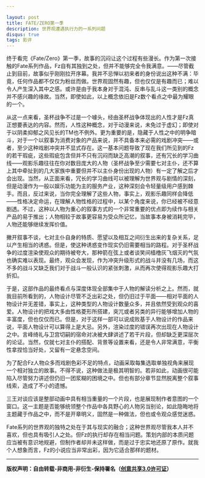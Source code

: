 ```yaml
---

layout: post
title: FATE/ZERO第一季
description: 世界观遭遇执行力的一系列问题
disqus: true
tags: 影评
---
```


终于看完《Fate/Zero》第一季，故事的沉闷让这个过程有些漫长。作为第一次接触的Fate系列作品，Fz自有其独到之处，但并不能够完全令我满意。——尽管截止到目前，故事似乎刚刚拉开序幕。我并不忌惮以初来者的身份说出这种不满：毕竟，任何作品都不仅仅为粉丝而做。世界观固然有趣，但也仅仅是有趣而已；难以令人产生深入其中之感。或许是由于我本身对于混沌、反串与乱斗这一类别的概念并不感兴趣的缘故。当然，即使如此，以上概念依旧是Fz数个看点之中最为耀眼的一个。

从这一点来看，圣杯战争不过是一个噱头，经由圣杯战争体现出的人性才是Fz真正想要表达的内容。然而，人性这种概念，对于动漫来说，未免过于虚幻；即使对于以阴柔抑郁之风见长的TM也不例外。更为重要的是，隐藏于人性之中的明争暗斗，对于一个以叙事为消费对象的产品来说，并不具备本来必需的戏剧冲突——或者，至少这种戏剧冲突并不显式存在。这一基本问题导致了现在我们所见到的Fz的若干瑕疵，这些瑕疵包含但并不只有沉闷而缺乏高潮的叙事，还有冗长的学习曲线——观影乐趣往往在你对数目庞大的人物（圣杯战争至少需要七对主仆，还不算上其中牵扯到的几大家族中重要但并不以主仆身份出现的人物）有一定了解之后才会出现。当然，从正面来看，冗长的学习曲线可以被理解为世界观与剧情的深刻，但是动漫作为一般以娱乐功能为主的服务产业，这种深刻会令轻量级用户感到棘手。而且，反过来说，当你完全理解了这些人物，事实上，观影乐趣同样会降低——性格决定命运，在理解人物性格的过程中，以某个角度来说，你已经被不经意剧透。不过，这种以人物为重心的叙事方式的一个非常重要的优点即为续作与相关产品的易于推出；人物相较于故事更容易为受众所记忆，当故事本身被消耗完毕，人物还能够继续发挥价值。

撇开叙事不谈，七对主仆自身的特质、愿望以及相互之间衍生出来的复杂关系，足以产生相当的诱惑。但是，使这种诱惑变作现实仍旧需要相当的路程。对于圣杯战争的过度渲染使观众的期待被夸大，那种箭在弦上或者谈笑间樯橹灰飞烟灭的气氛也确实难以表现。最终，观众会发现，作为冲突升级形式的战斗并没有几场，而这不多的战斗又缺乏我们对于战斗一般认识的紧张刺激，从而再次使得观影乐趣大打折扣。

于是，这部作品的最终看点与深度体现全部集中于人物的解读分析之上。然而，就我目前所看到的，人物设计尽管不乏出彩之处，但仍旧过于平面——相对平面的人物设计并无差错，事实上，这种类型的人物设计数量众多，并且依然受到观众的喜爱。人物设计的把戏大多由性格菱形所搭建，突兀或者另类的异行能够增加人物的丰富度，但也仅仅而已。但是，对于这样一部可以说成败基于人物设计的作品来说，平面人物设计可以算得上是大忌。另外，渲染过度的错误再次出现在人物设计之中。言峰绮礼与卫宫切嗣的宿命对决被大肆讲述了若干片段，但却缺乏更深层次的论证。当然，仅就七对主仆的搭配、背景等设置来看，还是令人非常满意，平衡性拿捏恰当好处，又留有一定悬念空间。

为了配合Fz人物众多而戏剧色彩不足的特点，动画采取每集选取单独视角来展现一个相对独立的故事。不得不说，这种做法是极其明智的。若非如此，动画很可能陷入尽管努力讲述但仍旧一团浆糊的困境之中。但也有部分章节显然脱离整个叙事线索，造成了不小的遗憾。

三王对谈应该是整部动画中具有相当重量的一个片段，也是展现制作者意图的一个窗口。这一主题是否能够统领整个作品中各具野心的人物另当别论，如此隐晦地将主题藏于作品之中，而不是开章明义，固然是一种做法，但也或令观众感觉迷惑。

Fate系列的世界观的独特之处在于其与现实的融合；这种世界观尽管我本人并不喜欢，但也具有吸引人之处。但Fz的执行却存在相当问题。策划内部的本质问题应当被有意识地规避，但制作者却并未这样做，而是过于忠实地还原了原作。就我个人想象而言，Fz的小说应当非常出彩，因为它适合那样的题材。

---
**版权声明：自由转载-非商用-非衍生-保持署名（[创意共享3.0许可证](https://creativecommons.org/licenses/by-nc-nd/3.0/deed.zh)）**